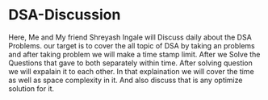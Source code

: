 # DSA-Discussion
Here, Me and My friend Shreyash Ingale will Discuss daily about the DSA Problems.
our target is to cover the all topic of DSA by taking an problems and after taking problem we will make a time stamp limit.
After we Solve the Questions that gave to both separately within time.
After solving question we will expalain it to each other.
In that explaination we will cover the time as well as space complexity in it.
And also discuss that is any optimize solution for it.
